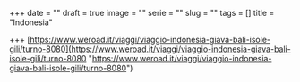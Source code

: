 +++
date = ""
draft = true
image = ""
serie = ""
slug = ""
tags = []
title = "Indonesia"

+++
[https://www.weroad.it/viaggi/viaggio-indonesia-giava-bali-isole-gili/turno-8080](https://www.weroad.it/viaggi/viaggio-indonesia-giava-bali-isole-gili/turno-8080 "https://www.weroad.it/viaggi/viaggio-indonesia-giava-bali-isole-gili/turno-8080")